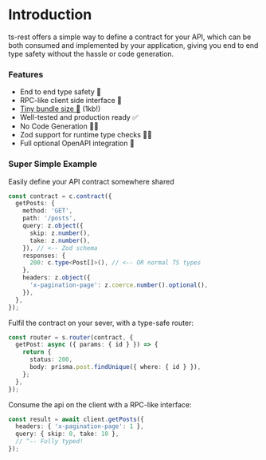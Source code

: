 # Introduction

ts-rest offers a simple way to define a contract for your API, which can be both consumed and implemented by your application, giving you end to end type safety without the hassle or code generation.

### Features

- End to end type safety 🛟
- RPC-like client side interface 📡
- [Tiny bundle size 🌟](https://bundlephobia.com/package/@ts-rest/core) (1kb!)
- Well-tested and production ready ✅
- No Code Generation 🏃‍♀️
- Zod support for runtime type checks 👮‍♀️
- Full optional OpenAPI integration 📝

### Super Simple Example

Easily define your API contract somewhere shared

```typescript
const contract = c.contract({
  getPosts: {
    method: 'GET',
    path: '/posts',
    query: z.object({
      skip: z.number(),
      take: z.number(),
    }), // <-- Zod schema
    responses: {
      200: c.type<Post[]>(), // <-- OR normal TS types
    },
    headers: z.object({
      'x-pagination-page': z.coerce.number().optional(),
    }),
  },
});
```

Fulfil the contract on your sever, with a type-safe router:

```typescript
const router = s.router(contract, {
  getPost: async ({ params: { id } }) => {
    return {
      status: 200,
      body: prisma.post.findUnique({ where: { id } }),
    };
  },
});
```

Consume the api on the client with a RPC-like interface:

```typescript
const result = await client.getPosts({
  headers: { 'x-pagination-page': 1 },
  query: { skip: 0, take: 10 },
  // ^-- Fully typed!
});
```
